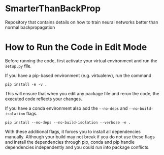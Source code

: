 # SmarterThanBackProp
Repository that contains details on how to train neural networks better than normal backpropagation

# How to Run the Code in Edit Mode
Before running the code, first activate your virtual environment and run the `setup.py` file.

If you have a pip-based environment (e.g. virtualenv), run the command

`pip install -e -v .`

This will ensure that when you edit any package file and rerun the code, the executed code reflects your changes.

If you have a conda environment also add the `--no-deps` and `--no-build-isolation` flags.

`pip install --no-deps --no-build-isolation --verbose -e .`

With these additional flags, it forces you to install all dependencies manually. Although your build may not break if you do not use these flags and install the dependencies through pip, conda and pip handle dependencies independently and you could run into package conflicts.